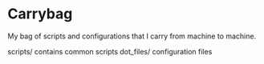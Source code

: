 Carrybag
========
My bag of scripts and configurations that I carry from machine to machine.

 scripts/    contains common scripts
 dot_files/  configuration files
